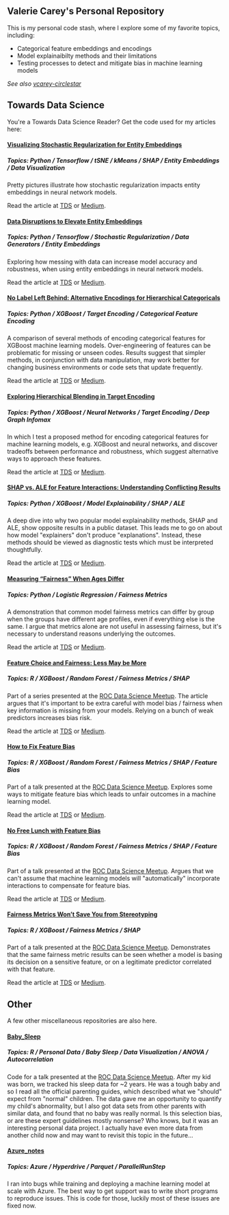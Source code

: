 ## Valerie Carey's Personal Repository 

This is my personal code stash, where I explore some of my favorite topics, including:
* Categorical feature embeddings and encodings
* Model explainaibilty methods and their limitations
* Testing processes to detect and mitigate bias in machine learning models

*See also [vcarey-circlestar](https://github.com/vcarey-circlestar)*

## Towards Data Science 

You're a  Towards Data Science Reader?  Get the code used for my articles here:

#### [Visualizing Stochastic Regularization for Entity Embeddings](https://github.com/vla6/Blog_naics_nn/tree/main/_A_embeddings)

##### Topics: Python / Tensorflow / tSNE / kMeans / SHAP / Entity Embeddings / Data Visualization

Pretty pictures illustrate how stochastic regularization impacts entity embeddings in neural network models.  

Read the article at [TDS](https://towardsdatascience.com/visualizing-stochastic-regularization-for-entity-embeddings-c0109ced4a3a/) or [Medium](https://medium.com/data-science/visualizing-stochastic-regularization-for-entity-embeddings-c0109ced4a3a).

#### [Data Disruptions to Elevate Entity Embeddings](https://github.com/vla6/Blog_naics_nn)

##### Topics: Python / Tensorflow / Stochastic Regularization / Data Generators / Entity Embeddings

Exploring how messing with data can increase model accuracy and robustness, when using entity embeddings in neural network models. 

Read the article at [TDS](https://towardsdatascience.com/data-disruptions-to-elevate-entity-embeddings-b1ddf86a3c95/) or [Medium](https://towardsdatascience.com/data-disruptions-to-elevate-entity-embeddings-b1ddf86a3c95).

#### [No Label Left Behind: Alternative Encodings for Hierarchical Categoricals](https://github.com/vla6/Blog_gnn_naics/tree/main/A_target_count_encoding)

##### Topics: Python / XGBoost / Target Encoding / Categorical Feature Encoding

A comparison of several methods of encoding categorical features for XGBoost machine learning models.  Over-engineering of features can be problematic for missing or unseen codes.  Results suggest that simpler methods, in conjunction with data manipulation, may work better for changing business environments or code sets that update frequently.  

Read the article at [TDS](https://towardsdatascience.com/no-label-left-behind-alternative-encodings-for-hierarchical-categoricals-d1bcf00afc37/) or [Medium](https://medium.com/data-science/no-label-left-behind-alternative-encodings-for-hierarchical-categoricals-d1bcf00afc37).

#### [Exploring Hierarchical Blending in Target Encoding](https://github.com/vla6/Blog_gnn_naics)

##### Topics: Python / XGBoost / Neural Networks / Target Encoding / Deep Graph Infomax

In which I test a proposed method for encoding categorical features for machine learning models, e.g. XGBoost and neural networks, and discover tradeoffs between performance and robustness, which suggest alternative ways to approach these features.

Read the article at [TDS](https://medium.com/data-science/exploring-hierarchical-blending-in-target-encoding-fea4c59b305b) or [Medium](https://medium.com/data-science/no-label-left-behind-alternative-encodings-for-hierarchical-categoricals-d1bcf00afc37).

#### [SHAP vs. ALE for Feature Interactions: Understanding Conflicting Results](https://github.com/vla6/Blog_gnn_naics)

##### Topics: Python / XGBoost / Model Explainability / SHAP / ALE

A deep dive into why two popular model explainability methods, SHAP and ALE, show opposite results in a public dataset.  This leads me to go on about how model "explainers" don't produce "explanations".  Instead, these methods should be viewed as diagnostic tests which must be interpreted thoughtfully.

Read the article at [TDS](https://towardsdatascience.com/shap-vs-ale-for-feature-interactions-understanding-conflicting-results-ac506149f678/) or [Medium](https://medium.com/data-science/shap-vs-ale-for-feature-interactions-understanding-conflicting-results-ac506149f678).

#### [Measuring “Fairness” When Ages Differ](https://github.com/vla6/Blog_age_fairness)

##### Topics: Python / Logistic Regression / Fairness Metrics

A demonstration that common model fairness metrics can differ by group when the groups have different age profiles, even if everything else is the same.  I argue that metrics alone are not useful in assessing fairness, but it's necessary to understand reasons underlying the outcomes.

Read the article at [TDS](https://towardsdatascience.com/measuring-fairness-when-ages-differ-177d9597dd3b/) or [Medium](https://medium.com/data-science/measuring-fairness-when-ages-differ-177d9597dd3b).

#### [Feature Choice and Fairness: Less May be More](https://github.com/vla6/Stereotyping_ROCDS)

##### Topics: R / XGBoost / Random Forest / Fairness Metrics / SHAP

Part of a series presented at the [ROC Data Science Meetup](https://www.meetup.com/roc-data-science/).  The article argues that it's important to be extra careful with model bias / fairness when key information is missing from your models.  Relying on a bunch of weak predictors increases bias risk.

Read the article at [TDS](https://towardsdatascience.com/feature-choice-and-fairness-less-may-be-more-7809ec11772e/) or [Medium](https://medium.com/data-science/feature-choice-and-fairness-less-may-be-more-7809ec11772e).

#### [How to Fix Feature Bias](https://github.com/vla6/Stereotyping_ROCDS)

##### Topics: R / XGBoost / Random Forest / Fairness Metrics / SHAP / Feature Bias

Part of a talk presented at the [ROC Data Science Meetup](https://www.meetup.com/roc-data-science/).  Explores some ways to mitigate feature bias which leads to unfair outcomes in a machine learning model.  

Read the article at [TDS](https://towardsdatascience.com/how-to-fix-feature-bias-9e47abccb942/) or [Medium](https://medium.com/data-science/how-to-fix-feature-bias-9e47abccb942).

#### [No Free Lunch with Feature Bias](https://github.com/vla6/Stereotyping_ROCDS)

##### Topics: R / XGBoost / Random Forest / Fairness Metrics / SHAP / Feature Bias

Part of a talk presented at the [ROC Data Science Meetup](https://www.meetup.com/roc-data-science/).  Argues that we can't assume that machine learning models will "automatically" incorporate interactions to compensate for feature bias.

Read the article at [TDS](https://towardsdatascience.com/no-free-lunch-with-feature-bias-561c9cd3dd18/) or [Medium](https://medium.com/data-science/no-free-lunch-with-feature-bias-561c9cd3dd18).

#### [Fairness Metrics Won’t Save You from Stereotyping](https://github.com/vla6/Stereotyping_ROCDS)

##### Topics: R / XGBoost / Fairness Metrics / SHAP

Part of a talk presented at the [ROC Data Science Meetup](https://www.meetup.com/roc-data-science/).  Demonstrates that the same fairness metric results can be seen whether a model is basing its decision on a sensitive feature, or on a legitimate predictor correlated with that feature. 

Read the article at [TDS](https://towardsdatascience.com/fairness-metrics-wont-save-you-from-stereotyping-27127e220cac/) or [Medium](https://medium.com/data-science/fairness-metrics-wont-save-you-from-stereotyping-27127e220cac).


## Other

A few other miscellaneous repositories are also here.

#### [Baby_Sleep](https://github.com/vla6/Baby_Sleep)

##### Topics: R / Personal Data / Baby Sleep / Data Visualization / ANOVA / Autocorrelation

Code for a talk presented at the [ROC Data Science Meetup](https://www.meetup.com/roc-data-science/).  After my kid was born, we tracked his sleep data for ~2 years.  He was a tough baby and so I read all the official parenting guides, which described what we "should" expect from "normal" children. The data gave me an opportunity to quantify my child's abnormality, but I also got data sets from other parents with similar data, and found that no baby was really normal.  Is this selection bias, or are these expert guidelines mostly nonsense?  Who knows, but it was an interesting personal data project.  I actually have even more data from another child now and may want to revisit this topic in the future...

#### [Azure_notes](https://github.com/vla6/Azure_notes)

##### Topics: Azure / Hyperdrive / Parquet / ParallelRunStep

I ran into bugs while training and deploying a machine learning model at scale with Azure.  The best way to get support was to write short programs to reproduce issues.  This is code for those, luckily most of these issues are fixed now.


<!--
**vla6/vla6** is a ✨ _special_ ✨ repository because its `README.md` (this file) appears on your GitHub profile.

Here are some ideas to get you started:

- 🔭 I’m currently working on ...
- 🌱 I’m currently learning ...
- 👯 I’m looking to collaborate on ...
- 🤔 I’m looking for help with ...
- 💬 Ask me about ...
- 📫 How to reach me: ...
- 😄 Pronouns: ...
- ⚡ Fun fact: ...
-->
